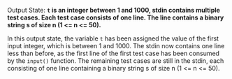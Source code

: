 Output State: **`t` is an integer between 1 and 1000, stdin contains multiple test cases. Each test case consists of one line. The line contains a binary string s of size n (1 <= n <= 50).**

In this output state, the variable `t` has been assigned the value of the first input integer, which is between 1 and 1000. The stdin now contains one line less than before, as the first line of the first test case has been consumed by the `input()` function. The remaining test cases are still in the stdin, each consisting of one line containing a binary string s of size n (1 <= n <= 50).